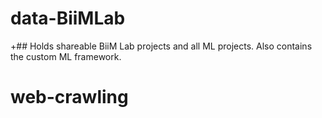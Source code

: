 # data-BiiMLab
+## Holds shareable BiiM Lab projects and all ML projects. Also contains the custom ML framework.
# web-crawling

